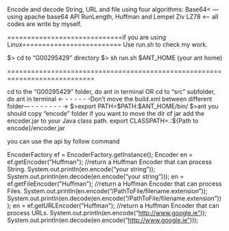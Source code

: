 <MainFeatures>
Encode and decode String, URL and file using four algorithms:
Base64< —using apache base64 API
RunLength, Huffman and Lempel Ziv LZ78 <— all codes are write by myself.

=============================if you are using Linux=========================
Use run.sh to check my work.

$> cd to “G00295429” directory
$> sh run.sh $ANT_HOME (your ant home)

============================================================================

<Compile the Code>
cd to the “G00295429” folder, do ant in terminal
OR cd to “src” subfolder, do ant in terminal
<- - - - - - -Don’t move the build.xml between different folder— - - - - - - - ->
$>export PATH=$PATH:$ANT_HOME/bin/
$>ant

<Using the API>
you should copy “encode” folder if you want to move the dir of jar
add the encoder.jar to your Java class path.
export CLASSPATH=.:${Path to encode}/encoder.jar

<All methods returns string. You should export them to a file or post them by your self.>

you can use the api by follow command

EncoderFactory ef = EncoderFactory.getInstance();
Encoder en = ef.getEncoder("Huffman"); //return a Huffman Encoder that can process String.
System.out.println(en.encode(“your string”));
System.out.println(en.decode(en.encode(“your string”)));
en = ef.getFileEncoder("Huffman"); //return a Huffman Encoder that can process Files. 
System.out.println(en.encode(“/PathToFile/filename.extension”));
System.out.println(en.decode(en.encode(“/PathToFile/filename.extension”)));
en = ef.getURLEncoder("Huffman"); //return a Huffman Encoder that can process URLs. 
System.out.println(en.encode(“http://www.google.ie”));
System.out.println(en.decode(en.encode(“http://www.google.ie”)));
